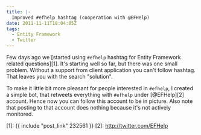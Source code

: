 ```yaml
---
title: |-
  Improved #efhelp hashtag (cooperation with @EFHelp)
date: 2011-11-11T18:04:05Z
tags:
  - Entity Framework
  - Twitter
---
```

Few days ago we [started using `#efhelp` hashtag for Entity Framework related questions][1]. It's starting well so far, but there was one small problem. Without a support from client application you can't follow hashtag. That leaves you with the search "solution".

To make it little bit more pleasant for people interested in `#efhelp`, I created a simple bot, that retweets everything with `#efhelp` under [@EFHelp][2] account. Hence now you can follow this account to be in picture. Also note that posting to that account does nothing because it's not actively monitored.

[1]: {{ include "post_link" 232561 }}
[2]: http://twitter.com/EFHelp